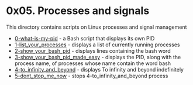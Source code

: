 # 0x05. Processes and signals
This directory contains scripts on Linux processes and signal management
- [0-what-is-my-pid](0-what-is-my-pid) - a Bash script that displays its own PID
- [1-list_your_processes](1-list_your_processes) - displays a list of currently running processes
- [2-show_your_bash_pid](2-show_your_bash_pid) - displays lines containing the bash word
- [3-show_your_bash_pid_made_easy](3-show_your_bash_pid_made_easy) - displays the PID, along with the process name, of processes whose name contain the word bash
- [4-to_infinity_and_beyond](4-to_infinity_and_beyond) - displays To infinity and beyond indefinitely
- [5-dont_stop_me_now](5-dont_stop_me_now) - stops 4-to_infinity_and_beyond process
